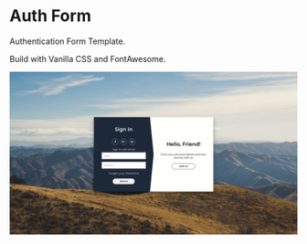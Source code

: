 # Auth Form

Authentication Form Template.

Build with Vanilla CSS and FontAwesome.


<img src="./img/screenshot.png" alt="Example Screenshot"> 